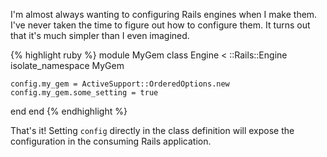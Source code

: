 I'm almost always wanting to configuring Rails engines when I make them.
I've never taken the time to figure out how to configure them.
It turns out that it's much simpler than I even imagined.

{% highlight ruby %}
module MyGem
  class Engine < ::Rails::Engine
    isolate_namespace MyGem

    config.my_gem = ActiveSupport::OrderedOptions.new
    config.my_gem.some_setting = true
  end
end
{% endhighlight %}

That's it!
Setting `config` directly in the class definition will expose the configuration in the consuming Rails application.
